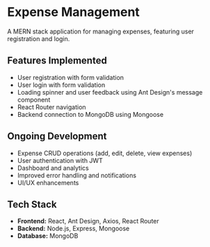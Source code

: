 # Expense Management

A MERN stack application for managing expenses, featuring user registration and login.

## Features Implemented

- User registration with form validation
- User login with form validation
- Loading spinner and user feedback using Ant Design's message component
- React Router navigation
- Backend connection to MongoDB using Mongoose

## Ongoing Development

- Expense CRUD operations (add, edit, delete, view expenses)
- User authentication with JWT
- Dashboard and analytics
- Improved error handling and notifications
- UI/UX enhancements

## Tech Stack

- **Frontend:** React, Ant Design, Axios, React Router
- **Backend:** Node.js, Express, Mongoose
- **Database:** MongoDB


